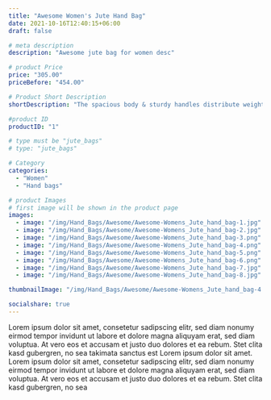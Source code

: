 ```yaml
---
title: "Awesome Women's Jute Hand Bag"
date: 2021-10-16T12:40:15+06:00
draft: false

# meta description
description: "Awesome jute bag for women desc"

# product Price
price: "305.00"
priceBefore: "454.00"

# Product Short Description
shortDescription: "The spacious body & sturdy handles distribute weight equally on a larger surface making it easier to carry.  Change your daily task to less of a chore with our “Awesome” shopping bag."

#product ID
productID: "1"

# type must be "jute_bags"
# type: "jute_bags"

# Category
categories:
  - "Women"
  - "Hand bags"

# product Images
# first image will be shown in the product page
images:
  - image: "/img/Hand_Bags/Awesome/Awesome-Womens_Jute_hand_bag-1.jpg"
  - image: "/img/Hand_Bags/Awesome/Awesome-Womens_Jute_hand_bag-2.jpg"
  - image: "/img/Hand_Bags/Awesome/Awesome-Womens_Jute_hand_bag-3.png"
  - image: "/img/Hand_Bags/Awesome/Awesome-Womens_Jute_hand_bag-4.png"
  - image: "/img/Hand_Bags/Awesome/Awesome-Womens_Jute_hand_bag-5.png"
  - image: "/img/Hand_Bags/Awesome/Awesome-Womens_Jute_hand_bag-6.png"
  - image: "/img/Hand_Bags/Awesome/Awesome-Womens_Jute_hand_bag-7.jpg"
  - image: "/img/Hand_Bags/Awesome/Awesome-Womens_Jute_hand_bag-8.jpg"

thumbnailImage: "/img/Hand_Bags/Awesome/Awesome-Womens_Jute_hand_bag-4.png"

socialshare: true
---
```


Lorem ipsum dolor sit amet, consetetur sadipscing elitr, sed diam nonumy eirmod tempor invidunt ut labore et dolore magna aliquyam erat, sed diam voluptua. At vero eos et accusam et justo duo dolores et ea rebum. Stet clita kasd gubergren, no sea takimata sanctus est Lorem ipsum dolor sit amet. Lorem ipsum dolor sit amet, consetetur sadipscing elitr, sed diam nonumy eirmod tempor invidunt ut labore et dolore magna aliquyam erat, sed diam voluptua. At vero eos et accusam et justo duo dolores et ea rebum. Stet clita kasd gubergren, no sea

